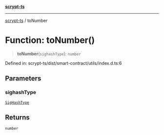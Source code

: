 [**scrypt-ts**](../README.md)

***

[scrypt-ts](../globals.md) / toNumber

# Function: toNumber()

> **toNumber**(`sighashType`): `number`

Defined in: scrypt-ts/dist/smart-contract/utils/index.d.ts:6

## Parameters

### sighashType

[`SigHashType`](../type-aliases/SigHashType.md)

## Returns

`number`

